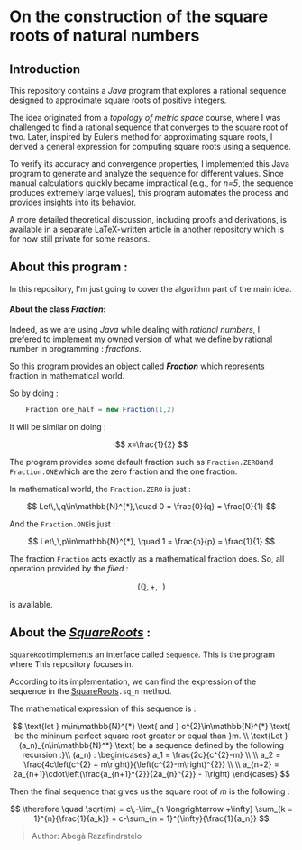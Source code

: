 #   On the construction of the square roots of natural numbers




## Introduction

This repository contains a *Java* program that explores a rational sequence designed to approximate square roots of positive integers.

The idea originated from a *topology of metric space* course, where I was challenged to find a rational sequence that converges to the square root of two. Later, inspired by Euler’s method for approximating square roots, I derived a general expression for computing square roots using a sequence.

To verify its accuracy and convergence properties, I implemented this Java program to generate and analyze the sequence for different values. Since manual calculations quickly became impractical (e.g., for *n=5*, the sequence produces extremely large values), this program automates the process and provides insights into its behavior.

A more detailed theoretical discussion, including proofs and derivations, is available in a separate LaTeX-written article in another repository which is for now still private for some reasons.



##	About this program :

In this repository, I'm just going to cover the algorithm part of the main idea. 

####	About the class _*Fraction*_: 
Indeed, as we are using *Java* while dealing with *rational numbers*, I prefered to implement my owned version of what we define by rational number in programming : _*fractions*_.

So this program provides an object called _**Fraction**_ which represents fraction in mathematical world.

So by doing :
```java
	Fraction one_half = new Fraction(1,2)
```
It will be similar on doing :


$$
x=\frac{1}{2}
$$



The program provides some default fraction such as `Fraction.ZERO`and `Fraction.ONE`which are the zero fraction and the one fraction.

In mathematical world, the `Fraction.ZERO` is just :


$$
Let\,\,q\in\mathbb{N}^{*},\quad 0 = \frac{0}{q} = \frac{0}{1}
$$


And the `Fraction.ONE`is just :


$$
Let\,\,p\in\mathbb{N}^{*}, \quad 1 = \frac{p}{p} = \frac{1}{1}
$$


The fraction `Fraction` acts exactly as a mathematical fraction does. So, all operation provided by the *filed* :


$$
(\mathbb{Q}, +, \,\cdot\,)
$$


is available.



##	About the [*SquareRoots*](src/main/java/dev/razafindratelo/sequences/SquareRoot.java) :

`SquareRoot`implements an interface called `Sequence`. This is the program where This repository focuses in.

According to its implementation, we can find the expression of the sequence in the [SquareRoots](src/main/java/dev/razafindratelo/sequences/SquareRoot.java)`.sq_n` method.

The mathematical expression of this sequence is :


$$
\text{let } m\in\mathbb{N}^{*} \text{ and } c^{2}\in\mathbb{N}^{*} \text{ be the mininum perfect square root greater or equal than }m. \\
\text{Let } (a_n)_{n\in\mathbb{N}^*} \text{ be a sequence defined by the following recursion :}\\
(a_n) : 
\begin{cases}
a_1 = \frac{2c}{c^{2}-m}	\\	\\
a_2 = \frac{4c\left(c^{2} + m\right)}{\left(c^{2}-m\right)^{2}}	\\	\\
a_{n+2} = 2a_{n+1}\cdot\left(\frac{a_{n+1}^{2}}{2a_{n}^{2}} - 1\right)
\end{cases}
$$


Then the final sequence that gives us the square root of *m* is the following :


$$
\therefore \quad \sqrt{m} = c\,-\lim_{n \longrightarrow +\infty} \sum_{k = 1}^{n}{\frac{1}{a_k}} = c-\sum_{n = 1}^{\infty}{\frac{1}{a_n}}
$$



> Author: Abegà Razafindratelo
